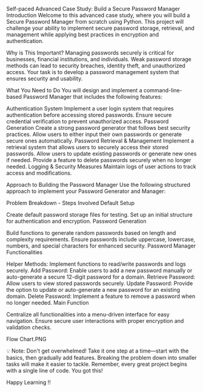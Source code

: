 Self-paced Advanced Case Study: Build a Secure Password Manager
Introduction
Welcome to this advanced case study, where you will build a Secure Password Manager from scratch using Python. This project will challenge your ability to implement secure password storage, retrieval, and management while applying best practices in encryption and authentication.

Why is This Important?
Managing passwords securely is critical for businesses, financial institutions, and individuals. Weak password storage methods can lead to security breaches, identity theft, and unauthorized access. Your task is to develop a password management system that ensures security and usability.

What You Need to Do
You will design and implement a command-line-based Password Manager that includes the following features:

Authentication System
Implement a user login system that requires authentication before accessing stored passwords.
Ensure secure credential verification to prevent unauthorized access.
Password Generation
Create a strong password generator that follows best security practices.
Allow users to either input their own passwords or generate secure ones automatically.
Password Retrieval & Management
Implement a retrieval system that allows users to securely access their stored passwords.
Allow users to update existing passwords or generate new ones if needed.
Provide a feature to delete passwords securely when no longer needed.
Logging & Security Measures
Maintain logs of user actions to track access and modifications.


Approach to Building the Password Manager
Use the following structured approach to implement your Password Generator and Manager:

Problem Breakdown - Steps Involved
Default Setup

Create default password storage files for testing.
Set up an initial structure for authentication and encryption.
Password Generation

Build functions to generate random passwords based on length and complexity requirements.
Ensure passwords include uppercase, lowercase, numbers, and special characters for enhanced security.
Password Manager Functionalities

Helper Methods: Implement functions to read/write passwords and logs securely.
Add Password: Enable users to add a new password manually or auto-generate a secure 12-digit password for a domain.
Retrieve Password: Allow users to view stored passwords securely.
Update Password: Provide the option to update or auto-generate a new password for an existing domain.
Delete Password: Implement a feature to remove a password when no longer needed.
Main Function

Centralize all functionalities into a menu-driven interface for easy navigation.
Ensure secure user interactions with proper encryption and validation checks.


Flow Chart.PNG

💡 Note: Don't get overwhelmed! Take it one step at a time—start with the basics, then gradually add features. Breaking the problem down into smaller tasks will make it easier to tackle. Remember, every great project begins with a single line of code. You got this!





Happy Learning !!